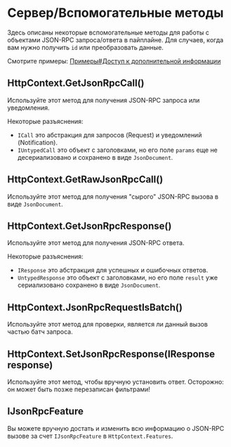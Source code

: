 # Сервер/Вспомогательные методы

Здесь описаны некоторые вспомогательные методы для работы с объектами JSON-RPC запроса/ответа в пайплайне.
Для случаев, когда вам нужно получить `id` или преобразовать данные.

Смотрите примеры: [Примеры#Доступ к дополнительной информации](examples?id=Доступ-к-дополнительной-информации)

## HttpContext.GetJsonRpcCall()

Используйте этот метод для получения JSON-RPC запроса или уведомления.

Некоторые разъяснения:

* `ICall` это абстракция для запросов (Request) и уведомлений (Notification).
* `IUntypedCall` это объект с заголовками, но его поле `params` еще не десериализовано и сохранено в виде `JsonDocument`.

## HttpContext.GetRawJsonRpcCall()

Используйте этот метод для получения "сырого" JSON-RPC вызова в виде `JsonDocument`.

## HttpContext.GetJsonRpcResponse()

Используйте этот метод для получения JSON-RPC ответа.

Некоторые разъяснения:

* `IResponse` это абстракция для успешных и ошибочных ответов.
* `UntypedResponse` это объект с заголовками, но его поле `result` уже сериализовано сохранено в виде `JsonDocument`.

## HttpContext.JsonRpcRequestIsBatch()

Используйте этот метод для проверки, является ли данный вызов частью батч запроса.

## HttpContext.SetJsonRpcResponse(IResponse response)

Используйте этот метод, чтобы вручную установить ответ. Осторожно: он может быть позже перезаписан фильтрами!

## IJsonRpcFeature

Вы можете вручную достать и изменить всю информацию о JSON-RPC вызове за счет `IJsonRpcFeature` в `HttpContext.Features`.
